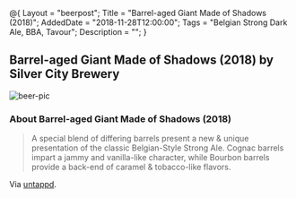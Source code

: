 @{ 
 Layout = "beerpost"; 
 Title = "Barrel-aged Giant Made of Shadows (2018)"; 
 AddedDate = "2018-11-28T12:00:00"; 
 Tags = "Belgian Strong Dark Ale, BBA, Tavour"; 
 Description = ""; 
 } 
 

## Barrel-aged Giant Made of Shadows (2018) by Silver City Brewery

![beer-pic]

### About Barrel-aged Giant Made of Shadows (2018)

> A special blend of differing barrels present a new & unique presentation of the classic Belgian-Style Strong Ale. Cognac barrels impart a jammy and vanilla-like character, while Bourbon barrels provide a back-end of caramel & tobacco-like flavors.

Via [untappd][untappd-url].

[untappd-url]: <https://untappd.com/b/silver-city-brewery-barrel-aged-giant-made-of-shadows-2018/2828824>
[beer-pic]: https://jasonpowley.com/assets/img/2018-11-28-barrel-aged-giant-made-of-shadows-2018.jpeg "Barrel-aged Giant Made of Shadows (2018) by Silver City Brewery"
